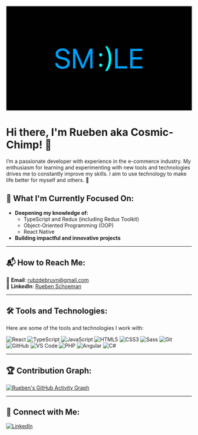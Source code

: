 <img src="./smilebannerSVG.svg" alt="Rueben's Banner" />

# Hi there, I'm Rueben aka Cosmic-Chimp! 👋

I’m a passionate developer with experience in the e-commerce industry. My enthusiasm for learning and experimenting with new tools and technologies drives me to constantly improve my skills. I aim to use technology to make life better for myself and others. 🚀

## 🌟 What I'm Currently Focused On:
- **Deepening my knowledge of:**
  - TypeScript and Redux (including Redux Toolkit)
  - Object-Oriented Programming (OOP)
  - React Native
- **Building impactful and innovative projects**

---

## 📬 How to Reach Me:
📧 **Email**: [rubzdebruyn@gmail.com](mailto:rubzdebruyn@gmail.com)  
🔗 **LinkedIn**: [Rueben Schoeman](https://www.linkedin.com/in/rueben-schoeman-1276861a0/)

---

## 🛠️ Tools and Technologies:
Here are some of the tools and technologies I work with:

<p>
  <img height="30" src="https://cubettech.com/wp-content/uploads/2018/09/1280px-React-icon.svg_.png" alt="React">
  <img height="30" src="https://upload.wikimedia.org/wikipedia/commons/4/4c/Typescript_logo_2020.svg" alt="TypeScript">
  <img height="30" src="https://upload.wikimedia.org/wikipedia/commons/9/99/Unofficial_JavaScript_logo_2.svg" alt="JavaScript">
  <img height="30" src="https://upload.wikimedia.org/wikipedia/commons/6/61/HTML5_logo_and_wordmark.svg" alt="HTML5">
  <img height="30" src="https://upload.wikimedia.org/wikipedia/commons/d/d5/CSS3_logo_and_wordmark.svg" alt="CSS3">
  <img height="30" src="https://upload.wikimedia.org/wikipedia/commons/9/96/Sass_Logo_Color.svg" alt="Sass">
  <img height="30" src="https://upload.wikimedia.org/wikipedia/commons/e/e0/Git-logo.svg" alt="Git">
  <img height="30" src="https://upload.wikimedia.org/wikipedia/commons/a/ae/Github-desktop-logo-symbol.svg" alt="GitHub">
  <img height="30" src="https://upload.wikimedia.org/wikipedia/commons/9/9a/Visual_Studio_Code_1.35_icon.svg" alt="VS Code">
  <img height="30" src="https://upload.wikimedia.org/wikipedia/commons/2/27/PHP-logo.svg" alt="PHP">
  <img height="30" src="https://upload.wikimedia.org/wikipedia/commons/c/cf/Angular_full_color_logo.svg" alt="Angular">
  <img height="30" src="https://iconape.com/wp-content/files/sh/51404/png/c--4.png" alt="C#">
</p>

---

## 🏆 Contribution Graph:
[![Rueben's GitHub Activity Graph](https://github-readme-activity-graph.vercel.app/graph?username=Cosmic-Chimp&theme=github-compact&bg_color=0d1117&color=79c0ff&line=9ecbff&point=ffffff&area=true&hide_border=true)](https://github.com/ashutosh00710/github-readme-activity-graph)

---

## 🤝 Connect with Me:
<p>
  <a href="https://www.linkedin.com/in/rueben-schoeman-1276861a0/">
    <img alt="LinkedIn" src="https://upload.wikimedia.org/wikipedia/commons/e/e9/Linkedin_icon.svg" width="30" />
  </a>
</p>
